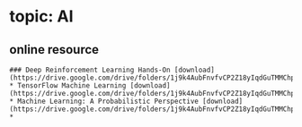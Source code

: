 # topic: AI

## online resource
    ### Deep Reinforcement Learning Hands-On [download](https://drive.google.com/drive/folders/1j9k4AubFnvfvCP2Z18yIqdGuTMMChpa6)
    * TensorFlow Machine Learning [download](https://drive.google.com/drive/folders/1j9k4AubFnvfvCP2Z18yIqdGuTMMChpa6)
    * Machine Learning: A Probabilistic Perspective [download](https://drive.google.com/drive/folders/1j9k4AubFnvfvCP2Z18yIqdGuTMMChpa6)
    * 


